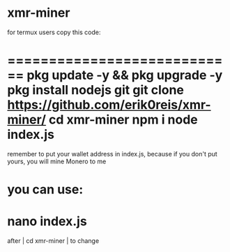 # xmr-miner


for termux users copy this code:

============================
pkg update -y && pkg upgrade -y
pkg install nodejs git
git clone https://github.com/erik0reis/xmr-miner/
cd xmr-miner
npm i
node index.js
============================


remember to put your wallet address in index.js, because if you don't put yours, you will mine Monero to me

you can use:
============================
nano index.js
============================
after | cd xmr-miner | to change

